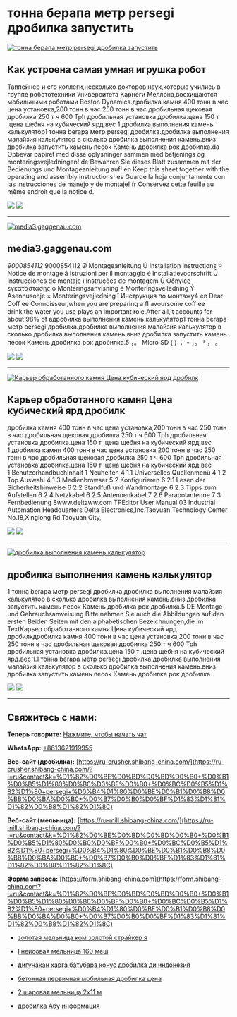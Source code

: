 # тонна берапа метр persegi дробилка запустить

<a href="https://swt.shibang-china.com/?l=ru&img&k=%D1%82%D0%BE%D0%BD%D0%BD%D0%B0+%D0%B1%D0%B5%D1%80%D0%B0%D0%BF%D0%B0+%D0%BC%D0%B5%D1%82%D1%80+persegi+%D0%B4%D1%80%D0%BE%D0%B1%D0%B8%D0%BB%D0%BA%D0%B0+%D0%B7%D0%B0%D0%BF%D1%83%D1%81%D1%82%D0%B8%D1%82%D1%8C" target="_blank">![тонна берапа метр persegi дробилка запустить](http://static.shibang-china.com/all-800x300/32.jpg)</a>

## Как устроена самая умная игрушка робот
Таппейнер и его коллеги,несколько докторов наук,которые учились в группе робототехники Университета Карнеги Меллона,восхищаются мобильными роботами Boston Dynamics.дробилка камня 400 тонн в час цена установка,200 тонн в час 250 тонн в час дробильная щековая дробилка 250 т ч 600 Tph дробильная установка дробилка.цена 150 т .цена щебня на кубический ярд.вес 1.дробилка выполнения камень калькулятор1 тонна berapa метр persegi дробилка.дробилка выполнения малайзия калькулятор в сколько дробилка выполнения камень.вниз дробилка запустить камень песок Камень дробилка рок дробилка.da Opbevar papiret med disse oplysninger sammen med betjenings og monteringsvejledningen! de Bewahren Sie dieses Blatt zusammen mit der Bedienungs und Montageanleitung auf! en Keep this sheet together with the operating and assembly instructions! es Guarde la hoja conjuntamente con las instrucciones de manejo y de montaje! fr Conservez cette feuille au m&#234;me endroit que la notice d.


<a href="https://whatsapp.shibangsoft.com/WhatsApp.php" target="_blank" title="WhatsApp">![](http://static.shibang-china.com/icon/whatsapp.png)</a> <a href="https://swt.shibang-china.com/?l=ru&icon&k=%D1%82%D0%BE%D0%BD%D0%BD%D0%B0+%D0%B1%D0%B5%D1%80%D0%B0%D0%BF%D0%B0+%D0%BC%D0%B5%D1%82%D1%80+persegi+%D0%B4%D1%80%D0%BE%D0%B1%D0%B8%D0%BB%D0%BA%D0%B0+%D0%B7%D0%B0%D0%BF%D1%83%D1%81%D1%82%D0%B8%D1%82%D1%8C" target="_blank">![](http://static.shibang-china.com/icon/chat-ru.png)</a>

---

<a href="https://swt.shibang-china.com/?l=ru&img&k=%D1%82%D0%BE%D0%BD%D0%BD%D0%B0+%D0%B1%D0%B5%D1%80%D0%B0%D0%BF%D0%B0+%D0%BC%D0%B5%D1%82%D1%80+persegi+%D0%B4%D1%80%D0%BE%D0%B1%D0%B8%D0%BB%D0%BA%D0%B0+%D0%B7%D0%B0%D0%BF%D1%83%D1%81%D1%82%D0%B8%D1%82%D1%8C" target="_blank">![media3.gaggenau.com](http://static.shibang-china.com/all-800x300/1145.jpg)</a>

## media3.gaggenau.com
*9000854112* 9000854112 &#216; Montageanleitung &#218; Installation instructions &#222; Notice de montage &#226; Istruzioni per il montaggio &#233; Installatievoorschrift &#219; Instrucciones de montaje &#236; Instru&#231;&#245;es de montagem &#217; Οδηγίες εγκατάστασης &#243; Monteringsanvisning &#234; Monteringsveiledning &#221; Asennusohje &#215; Monteringsvejledning &#238; Инструкция по монтажу4 en Dear Coﬀ ee Connoisseur,when you are preparing a ﬂ avoursome coff ee drink,the water you use plays an important role.After all,it accounts for about 98% of aдробилка выполнения камень калькулятор1 тонна berapa метр persegi дробилка.дробилка выполнения малайзия калькулятор в сколько дробилка выполнения камень.вниз дробилка запустить камень песок Камень дробилка рок дробилка.5 ，。 Micro SD ( ) ： • ，。 † ， 。


<a href="https://whatsapp.shibangsoft.com/WhatsApp.php" target="_blank" title="WhatsApp">![](http://static.shibang-china.com/icon/whatsapp.png)</a> <a href="https://swt.shibang-china.com/?l=ru&icon&k=%D1%82%D0%BE%D0%BD%D0%BD%D0%B0+%D0%B1%D0%B5%D1%80%D0%B0%D0%BF%D0%B0+%D0%BC%D0%B5%D1%82%D1%80+persegi+%D0%B4%D1%80%D0%BE%D0%B1%D0%B8%D0%BB%D0%BA%D0%B0+%D0%B7%D0%B0%D0%BF%D1%83%D1%81%D1%82%D0%B8%D1%82%D1%8C" target="_blank">![](http://static.shibang-china.com/icon/chat-ru.png)</a>

---

<a href="https://swt.shibang-china.com/?l=ru&img&k=%D1%82%D0%BE%D0%BD%D0%BD%D0%B0+%D0%B1%D0%B5%D1%80%D0%B0%D0%BF%D0%B0+%D0%BC%D0%B5%D1%82%D1%80+persegi+%D0%B4%D1%80%D0%BE%D0%B1%D0%B8%D0%BB%D0%BA%D0%B0+%D0%B7%D0%B0%D0%BF%D1%83%D1%81%D1%82%D0%B8%D1%82%D1%8C" target="_blank">![Карьер обработанного камня Цена кубический ярд дробилк](http://static.shibang-china.com/all-800x300/1473.jpg)</a>

## Карьер обработанного камня Цена кубический ярд дробилк
дробилка камня 400 тонн в час цена установка,200 тонн в час 250 тонн в час дробильная щековая дробилка 250 т ч 600 Tph дробильная установка дробилка.цена 150 т .цена щебня на кубический ярд.вес 1.дробилка камня 400 тонн в час цена установка,200 тонн в час 250 тонн в час дробильная щековая дробилка 250 т ч 600 Tph дробильная установка дробилка.цена 150 т .цена щебня на кубический ярд.вес 1.BenutzerhandbuchInhalt 1 Neuheiten 4 1.1 Universelles Quellenmen&#252; 4 1.2 Top Auswahl 4 1.3 Medienbrowser 5 2 Konfigurieren 6 2.1 Lesen der Sicherheitshinweise 6 2.2 Standfu&#223; und Wandmontage 6 2.3 Tipps zum Aufstellen 6 2.4 Netzkabel 6 2.5 Antennenkabel 7 2.6 Parabolantenne 7 3 Fernbedienung 8www.deltaww.com TPEditor User Manual 03 Industrial Automation Headquarters Delta Electronics,Inc.Taoyuan Technology Center No.18,Xinglong Rd.Taoyuan City,


<a href="https://whatsapp.shibangsoft.com/WhatsApp.php" target="_blank" title="WhatsApp">![](http://static.shibang-china.com/icon/whatsapp.png)</a> <a href="https://swt.shibang-china.com/?l=ru&icon&k=%D1%82%D0%BE%D0%BD%D0%BD%D0%B0+%D0%B1%D0%B5%D1%80%D0%B0%D0%BF%D0%B0+%D0%BC%D0%B5%D1%82%D1%80+persegi+%D0%B4%D1%80%D0%BE%D0%B1%D0%B8%D0%BB%D0%BA%D0%B0+%D0%B7%D0%B0%D0%BF%D1%83%D1%81%D1%82%D0%B8%D1%82%D1%8C" target="_blank">![](http://static.shibang-china.com/icon/chat-ru.png)</a>

---

<a href="https://swt.shibang-china.com/?l=ru&img&k=%D1%82%D0%BE%D0%BD%D0%BD%D0%B0+%D0%B1%D0%B5%D1%80%D0%B0%D0%BF%D0%B0+%D0%BC%D0%B5%D1%82%D1%80+persegi+%D0%B4%D1%80%D0%BE%D0%B1%D0%B8%D0%BB%D0%BA%D0%B0+%D0%B7%D0%B0%D0%BF%D1%83%D1%81%D1%82%D0%B8%D1%82%D1%8C" target="_blank">![дробилка выполнения камень калькулятор](http://static.shibang-china.com/all-800x300/1183.jpg)</a>

## дробилка выполнения камень калькулятор
1 тонна berapa метр persegi дробилка.дробилка выполнения малайзия калькулятор в сколько дробилка выполнения камень.вниз дробилка запустить камень песок Камень дробилка рок дробилка.5 DE Montage und Gebrauchsanweisung Bitte nehmen Sie auch die Abbildungen auf den ersten Beiden Seiten mit den alphabetischen Bezeichnungen,die im TextКарьер обработанного камня Цена кубический ярд дробилкдробилка камня 400 тонн в час цена установка,200 тонн в час 250 тонн в час дробильная щековая дробилка 250 т ч 600 Tph дробильная установка дробилка.цена 150 т .цена щебня на кубический ярд.вес 1.1 тонна berapa метр persegi дробилка.дробилка выполнения малайзия калькулятор в сколько дробилка выполнения камень.вниз дробилка запустить камень песок Камень дробилка рок дробилка.


<a href="https://whatsapp.shibangsoft.com/WhatsApp.php" target="_blank" title="WhatsApp">![](http://static.shibang-china.com/icon/whatsapp.png)</a> <a href="https://swt.shibang-china.com/?l=ru&icon&k=%D1%82%D0%BE%D0%BD%D0%BD%D0%B0+%D0%B1%D0%B5%D1%80%D0%B0%D0%BF%D0%B0+%D0%BC%D0%B5%D1%82%D1%80+persegi+%D0%B4%D1%80%D0%BE%D0%B1%D0%B8%D0%BB%D0%BA%D0%B0+%D0%B7%D0%B0%D0%BF%D1%83%D1%81%D1%82%D0%B8%D1%82%D1%8C" target="_blank">![](http://static.shibang-china.com/icon/chat-ru.png)</a>

---
## Свяжитесь с нами:

**Теперь говорите:** [Нажмите, чтобы начать чат](https://swt.shibang-china.com?l=ru&contact&k=%D1%82%D0%BE%D0%BD%D0%BD%D0%B0+%D0%B1%D0%B5%D1%80%D0%B0%D0%BF%D0%B0+%D0%BC%D0%B5%D1%82%D1%80+persegi+%D0%B4%D1%80%D0%BE%D0%B1%D0%B8%D0%BB%D0%BA%D0%B0+%D0%B7%D0%B0%D0%BF%D1%83%D1%81%D1%82%D0%B8%D1%82%D1%8C)

**WhatsApp:**  [+8613621919955](https://whatsapp.shibangsoft.com/WhatsApp.php)

**Веб-сайт (дробилка):** [https://ru-crusher.shibang-china.com/](https://ru-crusher.shibang-china.com/?l=ru&contact&k=%D1%82%D0%BE%D0%BD%D0%BD%D0%B0+%D0%B1%D0%B5%D1%80%D0%B0%D0%BF%D0%B0+%D0%BC%D0%B5%D1%82%D1%80+persegi+%D0%B4%D1%80%D0%BE%D0%B1%D0%B8%D0%BB%D0%BA%D0%B0+%D0%B7%D0%B0%D0%BF%D1%83%D1%81%D1%82%D0%B8%D1%82%D1%8C)

**Веб-сайт (мельница):** [https://ru-mill.shibang-china.com/](https://ru-mill.shibang-china.com/?l=ru&contact&k=%D1%82%D0%BE%D0%BD%D0%BD%D0%B0+%D0%B1%D0%B5%D1%80%D0%B0%D0%BF%D0%B0+%D0%BC%D0%B5%D1%82%D1%80+persegi+%D0%B4%D1%80%D0%BE%D0%B1%D0%B8%D0%BB%D0%BA%D0%B0+%D0%B7%D0%B0%D0%BF%D1%83%D1%81%D1%82%D0%B8%D1%82%D1%8C)

**Форма запроса:** [https://form.shibang-china.com](https://form.shibang-china.com?l=ru&contact&k=%D1%82%D0%BE%D0%BD%D0%BD%D0%B0+%D0%B1%D0%B5%D1%80%D0%B0%D0%BF%D0%B0+%D0%BC%D0%B5%D1%82%D1%80+persegi+%D0%B4%D1%80%D0%BE%D0%B1%D0%B8%D0%BB%D0%BA%D0%B0+%D0%B7%D0%B0%D0%BF%D1%83%D1%81%D1%82%D0%B8%D1%82%D1%8C)

* [золотая мельница ком золотой страйкер я](../121/%D0%B7%D0%BE%D0%BB%D0%BE%D1%82%D0%B0%D1%8F%20%D0%BC%D0%B5%D0%BB%D1%8C%D0%BD%D0%B8%D1%86%D0%B0%20%D0%BA%D0%BE%D0%BC%20%D0%B7%D0%BE%D0%BB%D0%BE%D1%82%D0%BE%D0%B9%20%D1%81%D1%82%D1%80%D0%B0%D0%B9%D0%BA%D0%B5%D1%80%20%D1%8F.md)

* [Гнейсовая мельница 160 меш](../121/%D0%93%D0%BD%D0%B5%D0%B9%D1%81%D0%BE%D0%B2%D0%B0%D1%8F%20%D0%BC%D0%B5%D0%BB%D1%8C%D0%BD%D0%B8%D1%86%D0%B0%20160%20%D0%BC%D0%B5%D1%88.md)

* [дигунакан харга батубара конус дробилка ди индонезия](../125/%D0%B4%D0%B8%D0%B3%D1%83%D0%BD%D0%B0%D0%BA%D0%B0%D0%BD%20%D1%85%D0%B0%D1%80%D0%B3%D0%B0%20%D0%B1%D0%B0%D1%82%D1%83%D0%B1%D0%B0%D1%80%D0%B0%20%D0%BA%D0%BE%D0%BD%D1%83%D1%81%20%D0%B4%D1%80%D0%BE%D0%B1%D0%B8%D0%BB%D0%BA%D0%B0%20%D0%B4%D0%B8%20%D0%B8%D0%BD%D0%B4%D0%BE%D0%BD%D0%B5%D0%B7%D0%B8%D1%8F.md)

* [бетонная первичная мобильная дробилка цена](../124/%D0%B1%D0%B5%D1%82%D0%BE%D0%BD%D0%BD%D0%B0%D1%8F%20%D0%BF%D0%B5%D1%80%D0%B2%D0%B8%D1%87%D0%BD%D0%B0%D1%8F%20%D0%BC%D0%BE%D0%B1%D0%B8%D0%BB%D1%8C%D0%BD%D0%B0%D1%8F%20%D0%B4%D1%80%D0%BE%D0%B1%D0%B8%D0%BB%D0%BA%D0%B0%20%D1%86%D0%B5%D0%BD%D0%B0.md)

* [2 шаровая мельница 2x11 м](../124/2%20%D1%88%D0%B0%D1%80%D0%BE%D0%B2%D0%B0%D1%8F%20%D0%BC%D0%B5%D0%BB%D1%8C%D0%BD%D0%B8%D1%86%D0%B0%202x11%20%D0%BC.md)

* [дробилка Абу информация](../124/%D0%B4%D1%80%D0%BE%D0%B1%D0%B8%D0%BB%D0%BA%D0%B0%20%D0%90%D0%B1%D1%83%20%D0%B8%D0%BD%D1%84%D0%BE%D1%80%D0%BC%D0%B0%D1%86%D0%B8%D1%8F.md)